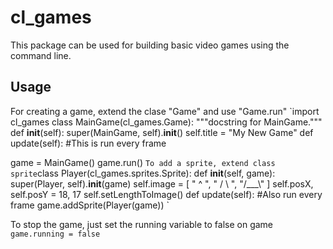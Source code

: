 # cl_games

This package can be used for building basic video games using the command line.

## Usage
For creating a game, extend the clase "Game" and use "Game.run"
`import cl_games
class MainGame(cl_games.Game):
    """docstring for MainGame."""
    def __init__(self):
        super(MainGame, self).__init__()
        self.title = "My New Game"
    def update(self):
        #This is run every frame

game = MainGame()
game.run()
`
To add a sprite, extend class sprite
`class Player(cl_games.sprites.Sprite):
    def __init__(self, game):
        super(Player, self).__init__(game)
        self.image = [
            "  ^  ",
            " / \ ",
            "/___\\"
        ]
        self.posX, self.posY = 18, 17
        self.setLengthToImage()
    def update(self):
        #Also run every frame
game.addSprite(Player(game))
`

To stop the game, just set the running variable to false on game
`game.running = false`
